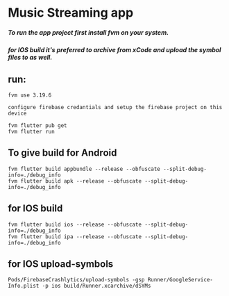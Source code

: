 # Music Streaming app

##### To run the app project first install ***fvm*** on your system.

***for IOS build it's preferred to archive from xCode and upload the symbol files to as well.***

## run:

```
fvm use 3.19.6
```

```
configure firebase credantials and setup the firebase project on this device
```

```
fvm flutter pub get
fvm flutter run
```

## To give build for Android

```
fvm flutter build appbundle --release --obfuscate --split-debug-info=./debug_info
fvm flutter build apk --release --obfuscate --split-debug-info=./debug_info
```

## for IOS build

```
fvm flutter build ios --release --obfuscate --split-debug-info=./debug_info
fvm flutter build ipa --release --obfuscate --split-debug-info=./debug_info
```

## for IOS upload-symbols

```
Pods/FirebaseCrashlytics/upload-symbols -gsp Runner/GoogleService-Info.plist -p ios build/Runner.xcarchive/dSYMs
```
 